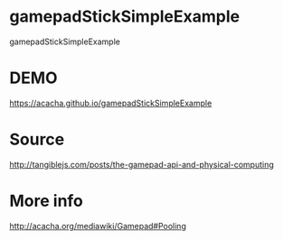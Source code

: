 # gamepadStickSimpleExample
gamepadStickSimpleExample

# DEMO

https://acacha.github.io/gamepadStickSimpleExample

# Source

http://tangiblejs.com/posts/the-gamepad-api-and-physical-computing

# More info

http://acacha.org/mediawiki/Gamepad#Pooling
